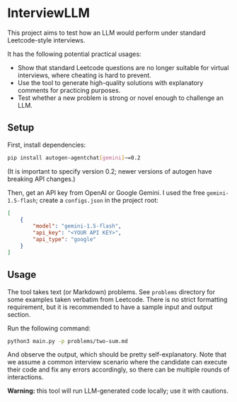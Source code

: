 # InterviewLLM

This project aims to test how an LLM would perform under standard Leetcode-style interviews.

It has the following potential practical usages:

* Show that standard Leetcode questions are no longer suitable for virtual interviews, where cheating is hard to prevent.
* Use the tool to generate high-quality solutions with explanatory comments for practicing purposes.
* Test whether a new problem is strong or novel enough to challenge an LLM.

## Setup

First, install dependencies:

```sh
pip install autogen-agentchat[gemini]~=0.2
```

(It is important to specify version 0.2; newer versions of autogen have breaking API changes.)

Then, get an API key from OpenAI or Google Gemini. I used the free `gemini-1.5-flash`; create a `configs.json` in the project root:

```json
[
    {
        "model": "gemini-1.5-flash",
        "api_key": "<YOUR API KEY>",
        "api_type": "google"
    }
]
```

## Usage

The tool takes text (or Markdown) problems. See `problems` directory for some examples taken verbatim from Leetcode. There is no strict formatting requirement, but it is recommended to have a sample input and output section.

Run the following command:

```sh
python3 main.py -p problems/two-sum.md
```

And observe the output, which should be pretty self-explanatory. Note that we assume a common interview scenario where the candidate can execute their code and fix any errors accordingly, so there can be multiple rounds of interactions.

**Warning:** this tool will run LLM-generated code locally; use it with cautions.